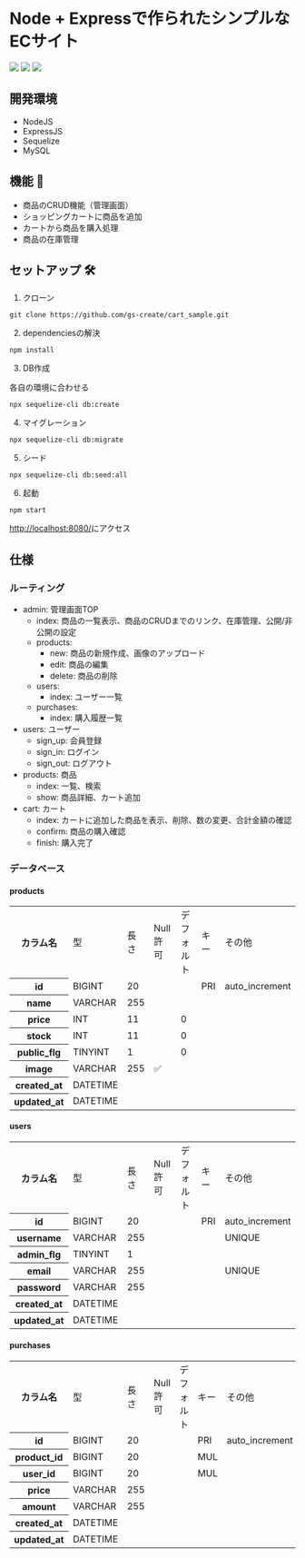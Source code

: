 # Node + Expressで作られたシンプルなECサイト

<img src="https://github.com/gs-create/cart_sample/blob/master/public/images/products_top.png">
<img src="https://github.com/gs-create/cart_sample/blob/master/public/images/products_show.png">
<img src="https://github.com/gs-create/cart_sample/blob/master/public/images/cart_top.png">


## 開発環境

- NodeJS
- ExpressJS
- Sequelize
- MySQL

## 機能 🚀

- 商品のCRUD機能（管理画面）
- ショッピングカートに商品を追加
- カートから商品を購入処理
- 商品の在庫管理

## セットアップ 🛠

1. クローン

```
git clone https://github.com/gs-create/cart_sample.git
```

2. dependenciesの解決

```
npm install
```

3. DB作成

各自の環境に合わせる

```
npx sequelize-cli db:create
```

4. マイグレーション

```
npx sequelize-cli db:migrate
```

5. シード

```
npx sequelize-cli db:seed:all
```

6. 起動

```
npm start
```

[http://localhost:8080/](http://localhost:8080/)にアクセス

## 仕様

### ルーティング

- admin: 管理画面TOP
    - index: 商品の一覧表示、商品のCRUDまでのリンク、在庫管理、公開/非公開の設定
    - products: 
        - new: 商品の新規作成、画像のアップロード
        - edit: 商品の編集
        - delete: 商品の削除
    - users:
        - index: ユーザー一覧
    - purchases:
        - index: 購入履歴一覧
- users: ユーザー
    - sign_up: 会員登録
    - sign_in: ログイン
    - sign_out: ログアウト
- products: 商品
    - index: 一覧、検索
    - show: 商品詳細、カート追加
- cart: カート
    - index: カートに追加した商品を表示、削除、数の変更、合計金額の確認
    - confirm: 商品の購入確認
    - finish: 購入完了

### データベース

#### products

<table>
    <tr>
        <th>カラム名</th>
        <td>型</td>
        <td>長さ</td>
        <td>Null許可</td>
        <td>デフォルト</td>
        <td>キー</td>
        <td>その他</td>
    </tr>
    <tr>
        <th>id</th>
        <td>BIGINT</td>
        <td>20</td>
        <td></td>
        <td></td>
        <td>PRI</td>
        <td>auto_increment</td>
    </tr>
    <tr>
        <th>name</th>
        <td>VARCHAR</td>
        <td>255</td>
        <td></td>
        <td></td>
        <td></td>
        <td></td>
    </tr>
    <tr>
        <th>price</th>
        <td>INT</td>
        <td>11</td>
        <td></td>
        <td>0</td>
        <td></td>
        <td></td>
    </tr>
    <tr>
        <th>stock</th>
        <td>INT</td>
        <td>11</td>
        <td></td>
        <td>0</td>
        <td></td>
        <td></td>
    </tr>
    <tr>
        <th>public_flg</th>
        <td>TINYINT</td>
        <td>1</td>
        <td></td>
        <td>0</td>
        <td></td>
        <td></td>
    </tr>
    <tr>
        <th>image</th>
        <td>VARCHAR</td>
        <td>255</td>
        <td>✅</td>
        <td></td>
        <td></td>
        <td></td>
    </tr>
    <tr>
        <th>created_at</th>
        <td>DATETIME</td>
        <td></td>
        <td></td>
        <td></td>
        <td></td>
        <td></td>
    </tr>
    <tr>
        <th>updated_at</th>
        <td>DATETIME</td>
        <td></td>
        <td></td>
        <td></td>
        <td></td>
        <td></td>
    </tr>
</table>

#### users

<table>
    <tr>
        <th>カラム名</th>
        <td>型</td>
        <td>長さ</td>
        <td>Null許可</td>
        <td>デフォルト</td>
        <td>キー</td>
        <td>その他</td>
    </tr>
    <tr>
        <th>id</th>
        <td>BIGINT</td>
        <td>20</td>
        <td></td>
        <td></td>
        <td>PRI</td>
        <td>auto_increment</td>
    </tr>
    <tr>
        <th>username</th>
        <td>VARCHAR</td>
        <td>255</td>
        <td></td>
        <td></td>
        <td></td>
        <td>UNIQUE</td>
    </tr>
    <tr>
        <th>admin_flg</th>
        <td>TINYINT</td>
        <td>1</td>
        <td></td>
        <td></td>
        <td></td>
        <td></td>
    </tr>
    <tr>
        <th>email</th>
        <td>VARCHAR</td>
        <td>255</td>
        <td></td>
        <td></td>
        <td></td>
        <td>UNIQUE</td>
    </tr>
    <tr>
        <th>password</th>
        <td>VARCHAR</td>
        <td>255</td>
        <td></td>
        <td></td>
        <td></td>
        <td></td>
    </tr>
    <tr>
        <th>created_at</th>
        <td>DATETIME</td>
        <td></td>
        <td></td>
        <td></td>
        <td></td>
        <td></td>
    </tr>
    <tr>
        <th>updated_at</th>
        <td>DATETIME</td>
        <td></td>
        <td></td>
        <td></td>
        <td></td>
        <td></td>
    </tr>
</table>

#### purchases

<table>
    <tr>
        <th>カラム名</th>
        <td>型</td>
        <td>長さ</td>
        <td>Null許可</td>
        <td>デフォルト</td>
        <td>キー</td>
        <td>その他</td>
    </tr>
    <tr>
        <th>id</th>
        <td>BIGINT</td>
        <td>20</td>
        <td></td>
        <td></td>
        <td>PRI</td>
        <td>auto_increment</td>
    </tr>
    <tr>
        <th>product_id</th>
        <td>BIGINT</td>
        <td>20</td>
        <td></td>
        <td></td>
        <td>MUL</td>
        <td></td>
    </tr>
    <tr>
        <th>user_id</th>
        <td>BIGINT</td>
        <td>20</td>
        <td></td>
        <td></td>
        <td>MUL</td>
        <td></td>
    </tr>
    <tr>
        <th>price</th>
        <td>VARCHAR</td>
        <td>255</td>
        <td></td>
        <td></td>
        <td></td>
        <td></td>
    </tr>
    <tr>
        <th>amount</th>
        <td>VARCHAR</td>
        <td>255</td>
        <td></td>
        <td></td>
        <td></td>
        <td></td>
    </tr>
    <tr>
        <th>created_at</th>
        <td>DATETIME</td>
        <td></td>
        <td></td>
        <td></td>
        <td></td>
        <td></td>
    </tr>
    <tr>
        <th>updated_at</th>
        <td>DATETIME</td>
        <td></td>
        <td></td>
        <td></td>
        <td></td>
        <td></td>
    </tr>
</table>
